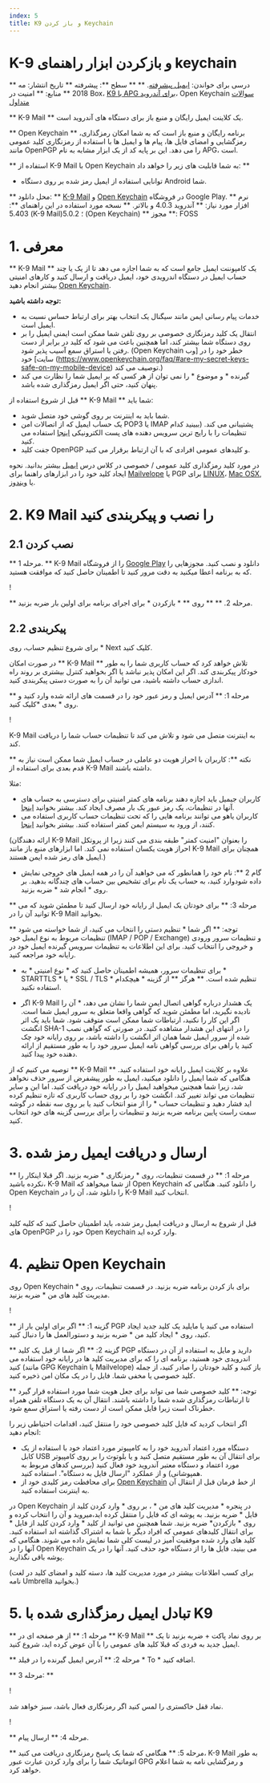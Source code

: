 ```yaml
---
index: 5
title: K9 و باز کردن Keychain
---
```

# K-9 و بازکردن ابزار راهنمای keychain


** درسی برای خواندن: [ایمیل پیشرفته](umbrella://communications/email/advanced). **
** سطح **: پیشرفته
** تاریخ انتشار: مه 2018
** منابع: ** امنیت در Box، [K9 با APG برای آندروید](https://securityinabox.org/en/guide/k9/android/)، Open Keychain [سوالات متداول](https://www.openkeychain.org/faq/)

** K-9 Mail ** یک کلاینت ایمیل رایگان و منبع باز برای دستگاه های آندروید است.

** Open Keychain ** برنامه رایگان و منبع باز است که به شما امکان رمزگذاری، رمزگشایی و امضای فایل ها، پیام ها و ایمیل ها با استفاده از رمزنگاری کلید عمومی مانند OpenPGP را می دهد. این بر پایه کد از یک ابزار مشابه به نام APG، است.

** استفاده از K-9 Mail با   Open Keychain به شما قابلیت های زیر را خواهد داد: **
- توانایی استفاده از ایمیل رمز شده بر روی دستگاه Android شما.

** محل دانلود: ** [K-9 Mail](https://play.google.com/store/apps/details؟id=com.fsck.k9) و [Open Keychain](https://play.google.com/store/apps/details؟) در فروشگاه Google Play.
** نرم افزار مورد نیاز: ** آندروید 4.0.3 و بالاتر.
** نسخه مورد استفاده در این راهنمای **: 5.403 (K-9 Mail)؛ 5.0.2 (Open Keychain)
** مجوز **: FOSS

# 1. معرفی

** K-9 Mail ** یک کامپوننت ایمیل جامع است که به شما اجازه می دهد تا از یک یا چند حساب ایمیل در دستگاه اندرویدی خود، ایمیل دریافت و ارسال کنید و کارهای امنیتی بیشتر انجام دهید [Open Keychain](https://play.google.com/store/apps/details?id=org.sufficientlysecure.keychain&hl=fa_GB).

**توجه داشته باشید:**
- خدمات پیام رسانی ایمن مانند سیگنال یک انتخاب بهتر برای ارتباط حساس نسبت به ایمیل است.
- انتقال یک کلید رمزنگاری خصوصی بر روی تلفن شما ممکن است ایمنی ایمیل را بر روی دستگاه شما بیشتر کند، اما همچنین باعث می شود که کلید در برابر از دست رفتن یا استراق سمع آسیب پذیر شود. (Open Keychain خطر خود را در [وب سایت] خود (https://www.openkeychain.org/faq/#are-my-secret-keys-safe-on-my-mobile-device) توصیف می کند.)
- گیرنده * و موضوع * را نمی توان از هر کسی که بر ایمیل شما را نظارت می کند پنهان کنید، حتی اگر ایمیل رمزگذاری شده باشد.

قبل از شروع استفاده از ** K-9 Mail ** شما باید:
- شما باید به اینترنت بر روی گوشی خود متصل شوید.
- یک حساب ایمیل که از اتصالات امن POP3 یا IMAP پشتیبانی می کند. (ببینید کدام تنظیمات را با رایج ترین سرویس دهنده های پست الکترونیکی [اینجا](https://k9mail.github.io/documentation/accounts/providerSettings.html) استفاده می کنید.
- جفت کلید OpenPGP و کلیدهای عمومی افرادی که با آن ارتباط برقرار می کنید.

 در مورد کلید رمزگذاری کلید عمومی / خصوصی در کلاس درس [ایمیل](umbrella://communications/email) بیشتر بدانید. نحوه ایجاد کلید خود را در ابزارهای راهنما برای [Mailvelope](umbrella://tools/messaging/s_mailvelope.md) یا PGP برای [LINUX](umbrella://tools/pgp/s_pgp-for-linux.md)، [Mac OSX](umbrella://tools/pgp/s_pgp-for-mac-os-x.md), یا [ویندوز](umbrella://tools/pgp/s_pgp-for-windows.md).

# 2. K9 Mail را نصب و پیکربندی کنید

## 2.1 نصب کردن

** مرحله 1. ** K-9 Mail را از فروشگاه [Google Play](https://play.google.com/store/apps/details؟id=com.fsck.k9) دانلود و نصب کنید. مجوزهایی را که به برنامه اعطا میکنید به دقت مرور کنید تا اطمینان حاصل کنید که موافقت هستید.

! [](tool_k9_1.png)

** مرحله 2. ** ** روی ** * بازکردن * برای اجرای برنامه برای اولین بار ضربه بزنید.

## 2.2 پیکربندی

برای شروع تنظیم حساب، روی * Next کلیک کنید.

در صورت امکان ** K-9 Mail ** تلاش خواهد کرد که حساب کاربری شما را به طور خودکار پیکربندی کند. اگر این امکان پذیر نباشد یا اگر بخواهید کنترل بیشتری بر روند راه اندازی حساب داشته باشید، می توانید آن را به صورت دستی پیکربندی کنید.

** مرحله 1: ** آدرس ایمیل و رمز عبور خود را در قسمت های ارائه شده وارد کنید و روی * بعدی *کلیک کنید.

! [](tool_k9_2.png)

K-9 Mail به اینترنت متصل می شود و تلاش می کند تا تنظیمات حساب شما را دریافت کند.

** نکته **: کاربران با احراز هویت دو عاملی در حساب ایمیل شما ممکن است نیاز به قدم بعدی برای استفاده از K-9 Mail داشته باشند.

مثلا:
* کاربران جیمیل باید اجازه دهند برنامه های کمتر امنیتی برای دسترسی به حساب های آنها در تنظیمات، یک رمز عبور یک بار مصرف ایجاد کند. بیشتر بخوانید [اینجا](https://support.google.com/accounts/answer/6010255؟hl=fa).
* کاربران یاهو می توانند برنامه هایی را که تحت تنظیمات حساب کاربری استفاده می کنند، از ورود به سیستم ایمن کمتر استفاده کنند. بیشتر بخوانید [اینجا](https://help.yahoo.com/kb/SLN27791.html؟guccounter=1).

(ارائه دهندگان K-9 Mail را بعنوان "امنیت کمتر" طبقه بندی می کنند زیرا از پروتکل احراز هویت یکسان استفاده نمی کند. اما ابزارهای منبع باز مانند K-9 Mail همچنان برای ایمیل های رمز شده ایمن هستند.)


* گام 2 **: نام خود را همانطور که می خواهید آن را در همه ایمیل های خروجی نمایش داده شودوارد کنید، به حساب یک نام برای تشخیص بین حساب های چندگانه بدهید. بر روی * انجام شد * ضربه بزنید.

** مرحله 3: ** برای خودتان یک ایمیل از رایانه خود ارسال کنید تا مطمئن شوید که می توانید آن را در K-9 Mail بخوانید.

** توجه: ** اگر شما * تنظیم دستی را انتخاب می کنید، از شما خواسته می شود تنظیمات مربوط به نوع ایمیل خود (IMAP / POP / Exchange) و تنظیمات سرور ورودی و خروجی را انتخاب کنید. برای این اطلاعات به تنظیمات سرویس گیرنده ایمیل خود در رایانه خود مراجعه کنید.

- برای تنظیمات سرور، همیشه اطمینان حاصل کنید که * نوع امنیتی * به * STARTTLS * یا * SSL / TLS * تنظیم شده است. ** هرگز ** از گزینه * هیچکدام استفاده نکنید.

- اگر K-9 Mail یک هشدار درباره گواهی اتصال ایمن شما را نشان می دهد، * آن را نادیده نگیرید، اما مطمئن شوید که گواهی واقعا متعلق به سرور ایمیل شما است. اگر این کار را نکنید، ارتباطات شما ممکن است متوقف شود. شما باید یک اثر انگشت SHA-1 را در انتهای این هشدار مشاهده کنید. در صورتی که گواهی نصب شده از سرور ایمیل شما همان اثر انگشت را داشته باشد، بر روی رایانه خود چک کنید یا راهی برای بررسی گواهی نامه ایمیل سرور خود را به طور مستقیم از ارائه دهنده خود پیدا کنید.


توصیه می کنیم که از ** K-9 Mail ** علاوه بر کلاینت ایمیل رایانه خود استفاده کنید. هنگامی که شما ایمیل را دانلود میکنید، ایمیل به طور پیشفرض از سرور حذف نخواهد شد، زیرا شما همچنین میخواهید ایمیل را در رایانه خود دریافت کنید. اما این و سایر تنظیمات می تواند تغییر کند. انگشت خود را بر روی حساب کاربری که تازه تنظیم کرده اید فشار دهید و تنظیمات حساب * را از منو انتخاب کنید یا بر روی سه نقطه در گوشه سمت راست پایین برنامه ضربه بزنید و تنظیمات را برای بررسی گزینه های خود انتخاب کنید.


# 3. ارسال و دریافت ایمیل رمز شده

** مرحله 1: ** در قسمت تنظیمات، روی * رمزنگاری * ضربه بزنید. اگر قبلا اینکار را نکرده باشید، K-9 Mail از شما میخواهد که Open Keychain را دانلود کنید. هنگامی که Open Keychain را دانلود شد، آن را در K-9 Mail انتخاب کنید.

! [](tool_k9_5.png)

قبل از شروع به ارسال و دریافت ایمیل رمز شده، باید اطمینان حاصل کنید که کلیه کلید های OpenPGP خود را در Open Keychain وارد کرده اید.

# 4. تنظیم  Open Keychain

روی Open Keychain برای باز کردن برنامه ضربه بزنید. در قسمت تنظیمات، روی * مدیریت کلید های من * ضربه بزنید.

! [](tool_k9_6.png)

** گزینه 1: ** اگر برای اولین بار از PGP استفاده می کنید یا مایلید یک کلید جدید ایجاد کنید، روی * ایجاد کلید من * ضربه بزنید و دستورالعمل ها را دنبال کنید.

** گزینه 2: ** اگر شما از قبل یک کلید PGP دارید و مایل به استفاده از آن در دستگاه اندرویدی خود هستید، برنامه ای را که برای مدیریت کلید ها در رایانه خود استفاده می کنید (مانند GPG Keychain یا Mailvelope) باز کنید و کلید خودتان را صادر کنید، از جمله کلید خصوصی یا مخفی شما. فایل را در یک مکان امن ذخیره کنید.

** توجه: ** کلید خصوصی شما می تواند برای جعل هویت شما مورد استفاده قرار گیرد تا ارتباطات رمزگذاری شده شما را داشته باشند. انتقال آن به یک دستگاه تلفن همراه خطرناک است زیرا فایل ممکن است از دست رفته یا استراق سمع شود.

اگر انتخاب کردید که فایل کلید خصوصی خود را منتقل کنید، اقدامات احتیاطی زیر را انجام دهید:

- دستگاه مورد اعتماد آندروید خود را به کامپیوتر مورد اعتماد خود با استفاده از یک کابل USB برای انتقال آن به طور مستقیم متصل کنید و یا بلوتوث را بر روی کامپیوتر مورد اعتماد و دستگاه معتبر آندروید خود فعال کنید (بررسی کدهای مربوط به همپوشانی) و از عملکرد "ارسال فایل به دستگاه". استفاده کنید.
- برای محافظت رمز کلیدی خود از [Open Keychain](https://www.openkeychain.org/faq/#what-is-the-bestway-to-transfer-my-own-key-to-openkeychain) از خط فرمان قبل از انتقال آن به اینترنت استفاده کنید.

در Open Keychain در پنجره * مدیریت کلید های من * ، بر روی * وارد کردن کلید از فایل * ضربه بزنید. به پوشه ای که فایل را منتقل کرده اید،میروید و  آن را انتخاب کرده و روی * بازکردن* ضربه بزنید. شما همچنین می توانید از کلید * وارد کردن کلید از فایل * برای انتقال کلیدهای عمومی که افراد دیگر با شما به اشتراک گذاشته اند استفاده کنید. کلید های وارد شده موفقیت آمیز در لیست کلی شما نمایش داده می شوند. هنگامی که آنها را در Open Keychain می بینید، فایل ها را از دستگاه خود حذف کنید. آنها را در یک پوشه باقی نگذارید.

(برای کسب اطلاعات بیشتر در مورد مدیریت کلید ها، دسته کلید و امضای کلید در لغت نامه Umbrella بخوانید.)


# 5. تبادل ایمیل رمزگذاری شده با K9

** مرحله 1: ** از هر صفحه ای در ** K-9 Mail ** بر روی نماد پاکت + ضربه بزنید تا یک ایمیل جدید به فردی که قبلا کلید های عمومی را با آن عوض کرده اید، شروع کنید.

** مرحله 2: ** آدرس ایمیل گیرنده را در فیلد * To * اضافه کنید.

** مرحله 3: **

! [](tool_k9_7.png)

نماد قفل خاکستری را لمس کنید اگر رمزنگاری فعال باشد، سبز خواهد شد.

! [](tool_k9_8.png)

** مرحله 4: ** ارسال پیام.

** مرحله 5: ** هنگامی که شما یک پاسخ رمزنگاری دریافت می کنید، K-9 Mail به طور اتوماتیک شما را برای وارد کردن عبارت عبور GPG و رمزگشایی نامه به شما اعلام خواهد کرد.
